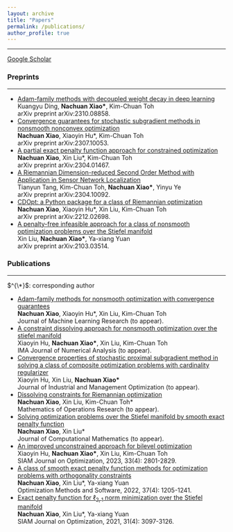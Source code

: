 ```yaml
---
layout: archive
title: "Papers"
permalink: /publications/
author_profile: true
---
```


<!---
{% if author.googlescholar %}
  You can also find my articles on <u><a href="{{author.googlescholar}}">my Google Scholar profile</a>.</u>
{% endif %}
-->
<!---
{% include base_path %}
-->
<!---
{% for post in site.publications reversed %}
  {% include archive-single.html %}
{% endfor %}
-->


- - -



[Google Scholar](https://scholar.google.com/citations?view_op=list_works&user=1qrNHUMAAAAJ&sortby=pubdate)



### Preprints

------

* [Adam-family methods with decoupled weight decay in deep learning](https://arxiv.org/pdf/2310.08858) <br>
  Kuangyu Ding, <strong>Nachuan Xiao*</strong>, Kim-Chuan Toh <br>
  arXiv preprint arXiv:2310.08858. <br>
* [Convergence guarantees for stochastic subgradient methods in nonsmooth nonconvex optimization](https://arxiv.org/pdf/2307.10053) <br>
  <strong>Nachuan Xiao</strong>, Xiaoyin Hu*, Kim-Chuan Toh <br>
  arXiv preprint arXiv:2307.10053. <br>
* [A partial exact penalty function approach for constrained optimization](https://arxiv.org/pdf/2304.01467) <br>
  <strong>Nachuan Xiao</strong>, Xin Liu*, Kim-Chuan Toh <br>
  arXiv preprint arXiv:2304.01467. <br>
* [A Riemannian Dimension-reduced Second Order Method with Application in Sensor Network Localization](https://arxiv.org/pdf/2304.10092) <br>
  Tianyun Tang, Kim-Chuan Toh, <strong>Nachuan Xiao*</strong>, Yinyu Ye <br>
  arXiv preprint arXiv:2304.10092. <br>
* [CDOpt: a Python package for a class of Riemannian optimization](https://arxiv.org/pdf/2212.02698) <br>
  <strong>Nachuan Xiao</strong>, Xiaoyin Hu*, Xin Liu, Kim-Chuan Toh <br>
  arXiv preprint arXiv:2212.02698. <br>
* [A penalty-free infeasible approach for a class of nonsmooth optimization problems over the Stiefel manifold](https://arxiv.org/pdf/2103.03514) <br>
  Xin Liu, <strong>Nachuan Xiao*</strong>, Ya-xiang Yuan <br>
  arXiv preprint arXiv:2103.03514. <br>







### Publications

------

$^{\*}$: corresponding author

* [Adam-family methods for nonsmooth optimization with convergence guarantees](https://arxiv.org/pdf/2305.03938) <br>
  **Nachuan Xiao**, Xiaoyin Hu*, Xin Liu, Kim-Chuan Toh <br>
  Journal of Machine Learning Research (to appear). <br>
* [A constraint dissolving approach for nonsmooth optimization over the stiefel manifold](https://arxiv.org/pdf/2205.10500) <br>
  Xiaoyin Hu, <strong>Nachuan Xiao*</strong>, Xin Liu, Kim-Chuan Toh <br>
  IMA Journal of Numerical Analysis (to appear). <br>
* [Convergence properties of stochastic proximal subgradient method in solving a class of composite optimization problems with cardinality regularizer](https://www.aimsciences.org/data/article/export-pdf?id=65533d860e1b0f26aa73e627) <br>
  Xiaoyin Hu, Xin Liu, <strong>Nachuan Xiao*</strong> <br>
  Journal of Industrial and Management Optimization (to appear). <br>
* [Dissolving constraints for Riemannian optimization ](https://pubsonline.informs.org/doi/abs/10.1287/moor.2023.1360) <br>
  <strong>Nachuan Xiao</strong>, Xin Liu, Kim-Chuan Toh* <br>
  Mathematics of Operations Research (to appear). <br>
* [Solving optimization problems over the Stiefel manifold by smooth exact penalty function](https://arxiv.org/pdf/2110.08986) <br>
  <strong>Nachuan Xiao</strong>, Xin Liu* <br>
  Journal of Computational Mathematics (to appear). <br>
* [An improved unconstrained approach for bilevel optimization](https://epubs.siam.org/doi/full/10.1137/22M1513034) <br>
  Xiaoyin Hu, <strong>Nachuan Xiao*</strong>, Xin Liu, Kim-Chuan Toh <br>
  SIAM Journal on Optimization, 2023, 33(4): 2801-2829. <br>
* [A class of smooth exact penalty function methods for optimization problems with orthogonality constraints](https://www.tandfonline.com/doi/abs/10.1080/10556788.2020.1852236) <br>
  <strong>Nachuan Xiao</strong>, Xin Liu*, Ya-xiang Yuan <br>
  Optimization Methods and Software, 2022, 37(4): 1205-1241. <br>
* [Exact penalty function for $\ell_{2,1}$ norm minimization over the Stiefel manifold](https://epubs.siam.org/doi/abs/10.1137/20M1354313) <br>
  <strong>Nachuan Xiao</strong>, Xin Liu*, Ya-xiang Yuan <br>
  SIAM Journal on Optimization, 2021, 31(4): 3097-3126. <br>


